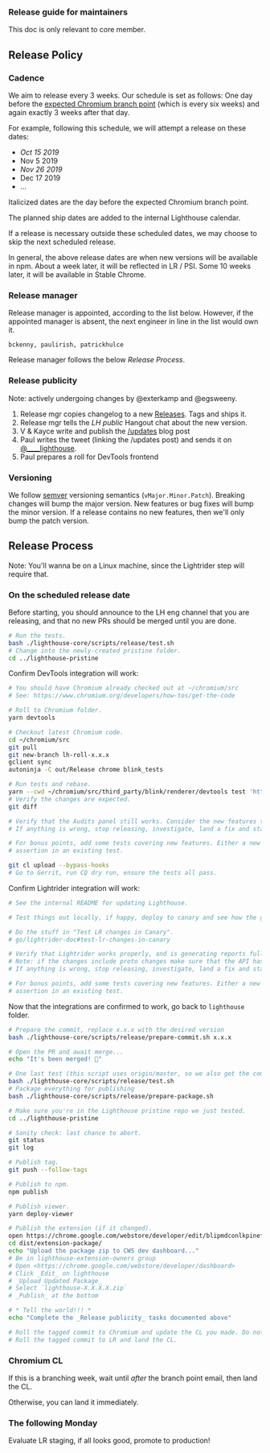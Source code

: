 ### Release guide for maintainers

This doc is only relevant to core member.

## Release Policy

### Cadence

We aim to release every 3 weeks. Our schedule is set as follows: One day before the [expected Chromium branch point](https://www.chromium.org/developers/calendar) (which is every six weeks) and again exactly 3 weeks after that day.

For example, following this schedule, we will attempt a release on these dates:

* _Oct 15 2019_
* Nov 5 2019
* _Nov 26 2019_
* Dec 17 2019
* ...

Italicized dates are the day before the expected Chromium branch point.

The planned ship dates are added to the internal Lighthouse calendar.

If a release is necessary outside these scheduled dates, we may choose to skip the next scheduled release.

In general, the above release dates are when new versions will be available in npm. About a week later, it will be reflected in LR / PSI. Some 10 weeks later, it will be available in Stable Chrome.

### Release manager

Release manager is appointed, according to the list below. However, if the appointed manager is absent, the next engineer in line in the list would own it.

    bckenny, paulirish, patrickhulce

Release manager follows the below _Release Process_.

### Release publicity

Note: actively undergoing changes by @exterkamp and @egsweeny.

1. Release mgr copies changelog to a new [Releases](https://github.com/GoogleChrome/lighthouse/releases). Tags and ships it.
1. Release mgr tells the _LH public_ Hangout chat about the new version.
1. V & Kayce write and publish the [/updates](https://developers.google.com/web/updates/) blog post
1. Paul writes the tweet (linking the /updates post) and sends it on [@____lighthouse](https://twitter.com/____lighthouse).
1. Paul prepares a roll for DevTools frontend

### Versioning

We follow [semver](https://semver.org/) versioning semantics (`vMajor.Minor.Patch`). Breaking changes will bump the major version. New features or bug fixes will bump the minor version. If a release contains no new features, then we'll only bump the patch version.


## Release Process

Note: You'll wanna be on a Linux machine, since the Lightrider step will require that.

### On the scheduled release date

Before starting, you should announce to the LH eng channel that you are releasing,
and that no new PRs should be merged until you are done.

```sh
# Run the tests.
bash ./lighthouse-core/scripts/release/test.sh
# Change into the newly-created pristine folder.
cd ../lighthouse-pristine
```

Confirm DevTools integration will work:
```sh
# You should have Chromium already checked out at ~/chromium/src
# See: https://www.chromium.org/developers/how-tos/get-the-code

# Roll to Chromium folder.
yarn devtools

# Checkout latest Chromium code.
cd ~/chromium/src
git pull
git new-branch lh-roll-x.x.x
gclient sync
autoninja -C out/Release chrome blink_tests

# Run tests and rebase.
yarn --cwd ~/chromium/src/third_party/blink/renderer/devtools test 'http/tests/devtools/audits/*.js' --reset-results
# Verify the changes are expected.
git diff

# Verify that the Audits panel still works. Consider the new features that have been added.
# If anything is wrong, stop releasing, investigate, land a fix and start over.

# For bonus points, add some tests covering new features. Either a new test, or an extra
# assertion in an existing test.

git cl upload --bypass-hooks
# Go to Gerrit, run CQ dry run, ensure the tests all pass.
```

Confirm Lightrider integration will work:
```sh
# See the internal README for updating Lighthouse.

# Test things out locally, if happy, deploy to canary and see how the graphs react. 20 minutes should be enough time.

# Do the stuff in "Test LR changes in Canary".
# go/lightrider-doc#test-lr-changes-in-canary

# Verify that Lightrider works properly, and is generating reports fully. Consider the new features that have been added.
# Note: if the changes include proto changes make sure that the API has those new fields.
# If anything is wrong, stop releasing, investigate, land a fix and start over.

# For bonus points, add some tests covering new features. Either a new test, or an extra
# assertion in an existing test.
```

Now that the integrations are confirmed to work, go back to `lighthouse` folder.

```sh
# Prepare the commit, replace x.x.x with the desired version
bash ./lighthouse-core/scripts/release/prepare-commit.sh x.x.x

# Open the PR and await merge...
echo "It's been merged! 🎉"

# One last test (this script uses origin/master, so we also get the commit with the new changelog - that commit should be HEAD).
bash ./lighthouse-core/scripts/release/test.sh
# Package everything for publishing
bash ./lighthouse-core/scripts/release/prepare-package.sh

# Make sure you're in the Lighthouse pristine repo we just tested.
cd ../lighthouse-pristine

# Sanity check: last chance to abort.
git status
git log

# Publish tag.
git push --follow-tags

# Publish to npm.
npm publish

# Publish viewer.
yarn deploy-viewer

# Publish the extension (if it changed).
open https://chrome.google.com/webstore/developer/edit/blipmdconlkpinefehnmjammfjpmpbjk
cd dist/extension-package/
echo "Upload the package zip to CWS dev dashboard..."
# Be in lighthouse-extension-owners group
# Open <https://chrome.google.com/webstore/developer/dashboard>
# Click _Edit_ on lighthouse
# _Upload Updated Package_
# Select `lighthouse-X.X.X.X.zip`
# _Publish_ at the bottom

# * Tell the world!!! *
echo "Complete the _Release publicity_ tasks documented above"

# Roll the tagged commit to Chromium and update the CL you made. Do not land, see next section.
# Roll the tagged commit to LR and land the CL.
```

### Chromium CL

If this is a branching week, wait until _after_ the branch point email, then land the CL.

Otherwise, you can land it immediately.

### The following Monday

Evaluate LR staging, if all looks good, promote to production!
